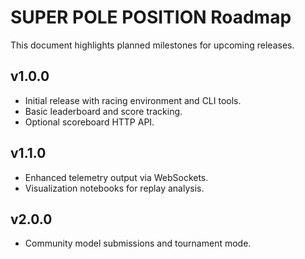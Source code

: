 # SUPER POLE POSITION Roadmap

This document highlights planned milestones for upcoming releases.

## v1.0.0
- Initial release with racing environment and CLI tools.
- Basic leaderboard and score tracking.
- Optional scoreboard HTTP API.

## v1.1.0
- Enhanced telemetry output via WebSockets.
- Visualization notebooks for replay analysis.

## v2.0.0
- Community model submissions and tournament mode.
